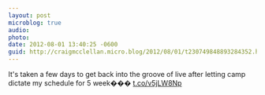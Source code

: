```yaml
---
layout: post
microblog: true
audio: 
photo: 
date: 2012-08-01 13:40:25 -0600
guid: http://craigmcclellan.micro.blog/2012/08/01/t230749848893284352.html
---
```

It's taken a few days to get back into the groove of live after letting camp dictate my schedule for 5 week��� [t.co/v5jLW8Np](http://t.co/v5jLW8Np)

